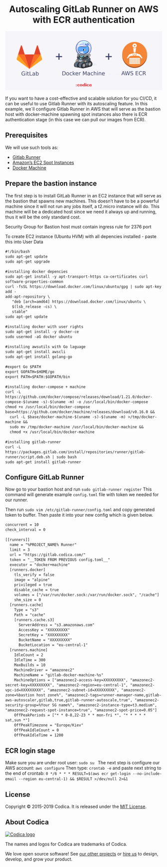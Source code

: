 <h1 align="center">Autoscaling GitLab Runner on AWS with ECR authentication</h1>

![](gitlab-docker-aws.png)

If you want to have a cost-effective and scalable solution for you CI/CD, it can be useful to use Gitlab Runner with its autoscaling feature.
In this example, we`ll configure Gitlab Runner in AWS that will serve as the bastion host with docker-machine spawning spot instances also there is ECR authentication stage (in this case we can pull our images from ECR).


## Prerequisites 

We will use such tools as:
* [Gitlab Runner](https://docs.gitlab.com/runner/)
* [Amazon’s EC2 Spot Instances](https://aws.amazon.com/ec2/spot/) 
* [Docker Machine](https://docs.docker.com/machine/drivers/aws/)

## Prepare the bastion instance
The first step is to install GitLab Runner in an EC2 instance that will serve as the bastion that spawns new machines. This doesn’t have to be a powerful machine since it will not run any jobs itself, a t2.micro instance will do. This machine will be a dedicated host since we need it always up and running, thus it will be the only standard cost.

Security Group for Bastion host must contain ingress rule for 2376 port

To create EC2 instance (Ubuntu HVM) with all depencies installed - paste this into User Data 
```
#!/bin/bash
sudo apt-get update
sudo apt-get upgrade

#installing docker depencies
sudo apt-get install -y apt-transport-https ca-certificates curl software-properties-common
curl -fsSL https://download.docker.com/linux/ubuntu/gpg | sudo apt-key add -
add-apt-repository \
   "deb [arch=amd64] https://download.docker.com/linux/ubuntu \
   $(lsb_release -cs) \
   stable"
sudo apt-get update

#installing docker with user rights
sudo apt-get install -y docker-ce
sudo usermod -aG docker ubuntu

#installing awsutils with Go laguage
sudo apt-get install awscli
sudo apt-get install golang-go

#export Go $PATH 
export GOPATH=$HOME/go
export PATH=$PATH:$GOPATH/bin

#installing docker-compose + machine
curl -L https://github.com/docker/compose/releases/download/1.21.0/docker-compose-$(uname -s)-$(uname -m) -o /usr/local/bin/docker-compose
chmod +x /usr/local/bin/docker-compose
base=https://github.com/docker/machine/releases/download/v0.16.0 &&
  curl -L $base/docker-machine-$(uname -s)-$(uname -m) >/tmp/docker-machine &&
  sudo mv /tmp/docker-machine /usr/local/bin/docker-machine &&
  chmod +x /usr/local/bin/docker-machine

#installing gitlab-runner
curl -L https://packages.gitlab.com/install/repositories/runner/gitlab-runner/script.deb.sh | sudo bash
sudo apt-get install gitlab-runner

```
## Configure GitLab Runner

Now go to your bastion host and run ``` sudo gitlab-runner register ``` 
This command will generate example ``` config.toml ``` file with token we needed for our runner.

Then run ``` sudo vim /etc/gitlab-runner/config.toml ``` and copy generated token to buffer. Then paste it into your new config which is given below.


```
concurrent = 10
check_interval = 0

[[runners]]
  name = "%PROJECT_NAME% Runner"
  limit = 3
  url = "https://gitlab.codica.com/"
  token = "__TOKEN FROM PREVIOUS config.toml__"
  executor = "docker+machine"
  [runners.docker]
    tls_verify = false
    image = "alpine"
    privileged = true
    disable_cache = true
    volumes = ["/var/run/docker.sock:/var/run/docker.sock", "/cache"]
    shm_size = 0
  [runners.cache]
    Type = "s3"
    Path = "cache"
    [runners.cache.s3]
      ServerAddress = "s3.amazonaws.com"
      AccessKey = "XXXXXXXXX"
      SecretKey = "XXXXXXXXX"
      BucketName = "XXXXXXXXX"
      BucketLocation = "eu-central-1"
  [runners.machine]
    IdleCount = 2
    IdleTime = 300
    MaxBuilds = 10
    MachineDriver = "amazonec2"
    MachineName = "gitlab-docker-machine-%s"
    MachineOptions = ["amazonec2-access-key=XXXXXXXXX", "amazonec2-secret-key=XXXXXXXXX", "amazonec2-region=eu-central-1", "amazonec2-vpc-id=XXXXXXXXX", "amazonec2-subnet-id=XXXXXXXXX", "amazonec2-zone=%bastion host zone%", "amazonec2-tags=runner-manager-name,gitlab-aws-autoscaler,gitlab,true,gitlab-runner-autoscale,true", "amazonec2-security-group=%Your SG name%", "amazonec2-instance-type=t3.medium", "amazonec2-request-spot-instance=true", "amazonec2-spot-price=0.05"]
    OffPeakPeriods = ["* * 0-8,22-23 * * mon-fri *", "* * * * * sat,sun *"]
    OffPeakTimezone = "Europe/Kiev"
    OffPeakIdleCount = 0
    OffPeakIdleTime = 1200

```
## ECR login stage
Make sure you are under root user:  ```sudo su ```
The next step is configure our AWS account: ``` aws configure ```
Then type:  ``` crontab -e ``` and paste next string to the end of crontab: 
``` 0 */6 * * * RESULT=$(aws ecr get-login --no-include-email --region eu-central-1) && $RESULT >/dev/null 2>&1 ```


## License
Copyright © 2015-2019 Codica. It is released under the [MIT License](https://opensource.org/licenses/MIT).

## About Codica

[![Codica logo](https://www.codica.com/assets/images/logo/logo.svg)](https://www.codica.com)

The names and logos for Codica are trademarks of Codica.

We love open source software! See [our other projects](https://github.com/codica2) or [hire us](https://www.codica.com/) to design, develop, and grow your product.


